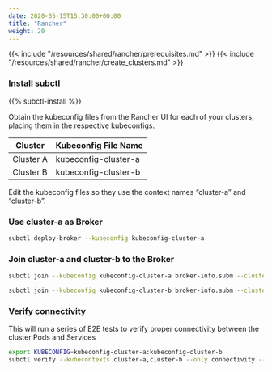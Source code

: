 ```yaml
---
date: 2020-05-15T15:30:00+00:00
title: "Rancher"
weight: 20
---
```


{{< include "/resources/shared/rancher/prerequisites.md" >}}
{{< include "/resources/shared/rancher/create_clusters.md" >}}

### Install subctl

{{% subctl-install %}}

Obtain the kubeconfig files from the Rancher UI for each of your clusters, placing them in the respective kubeconfigs.

|Cluster|Kubeconfig File Name|
|----|---|
|Cluster A|kubeconfig-cluster-a|
|Cluster B|kubeconfig-cluster-b|

Edit the kubeconfig files so they use the context names “cluster-a” and “cluster-b”.

### Use cluster-a as Broker

```bash
subctl deploy-broker --kubeconfig kubeconfig-cluster-a
```

### Join cluster-a and cluster-b to the Broker

```bash
subctl join --kubeconfig kubeconfig-cluster-a broker-info.subm --clusterid cluster-a
```

```bash
subctl join --kubeconfig kubeconfig-cluster-b broker-info.subm --clusterid cluster-b
```

### Verify connectivity

This will run a series of E2E tests to verify proper connectivity between the cluster Pods and Services

```bash
export KUBECONFIG=kubeconfig-cluster-a:kubeconfig-cluster-b
subctl verify --kubecontexts cluster-a,cluster-b --only connectivity --verbose
```
